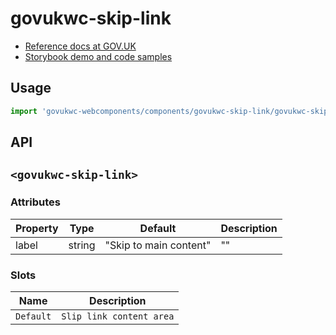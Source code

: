 # govukwc-skip-link

- [Reference docs at GOV.UK](https://design-system.service.gov.uk/components/skip-link/)
- [Storybook demo and code samples](http://tgreyuk.github.io/govuk-webcomponents/storybook/?path=/story/skip-link/)

## Usage

```javascript
import 'govukwc-webcomponents/components/govukwc-skip-link/govukwc-skip-link';
```

## API

## `<govukwc-skip-link>`

### Attributes

| Property  |  Type     | Default | Description |
|-----------|-----------|---------|-------------|
| label|string|"Skip to main content"|""| 

### Slots

| Name  |  Description     |
|-----------|-----------|
| `Default` | `Slip link content area` |

